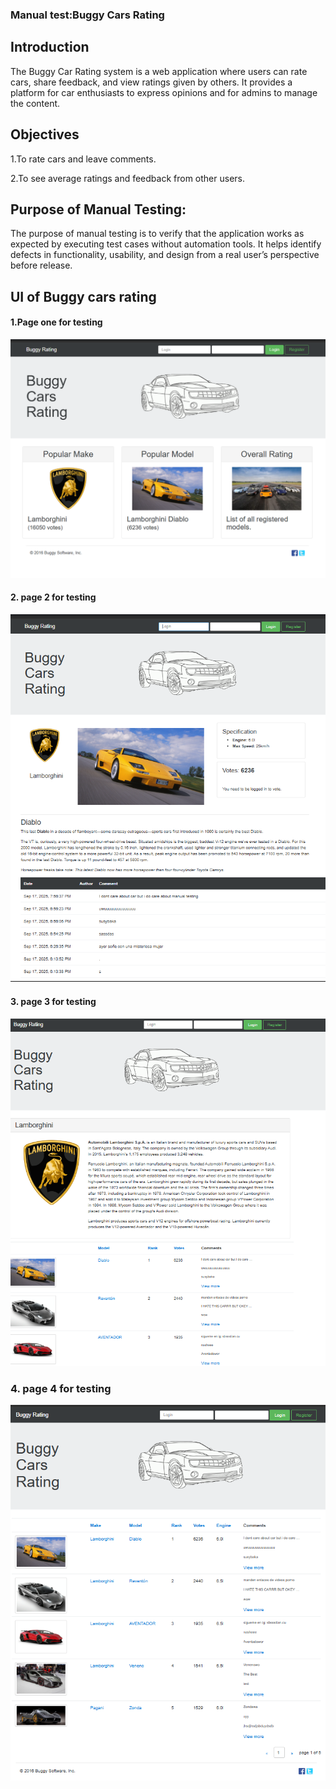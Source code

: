 
### Manual test:Buggy Cars Rating

## Introduction

The Buggy Car Rating system is a web application where users can rate cars, share feedback, and view ratings given by others. It provides a platform for car enthusiasts to express opinions and for admins to manage the content.

## Objectives

1.To rate cars and leave comments.

2.To see average ratings and feedback from other users.

## Purpose of Manual Testing:
The purpose of manual testing is to verify that the application works as expected by executing test cases without automation tools. It helps identify defects in functionality, usability, and design from a real user’s perspective before release.

## UI of Buggy cars rating
#### 1.Page one for testing
![Output](UI-1.png)

#### 2. page 2 for testing
![Output](UI-2.png)

#### 3. page 3 for testing
![Output](UI-3.png)

### 4. page 4 for testing
![Output](UI-4.png)



